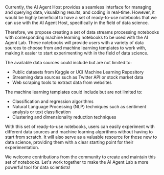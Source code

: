 Currently, the AI Agent Host  provides a seamless interface for managing and querying data, visualizing results, and coding in real-time. However, it would be highly beneficial to have a set of ready-to-use notebooks that we can use with the AI Agent Host, specifically in the field of data science.

Therefore, we propose creating a set of data streams processing notebooks with corresponding machine learning notebooks to be used with the AI Agent Lab. These notebooks will provide users with a variety of data sources to choose from and machine learning templates to work with, making it easier to start experimenting with in the field of data science.

The available data sources could include but are not limited to:

- Public datasets from Kaggle or UCI Machine Learning Repository
- Streaming data sources such as Twitter API or stock market data
- Web scraping tools to extract data from websites

The machine learning templates could include but are not limited to:

- Classification and regression algorithms
- Natural Language Processing (NLP) techniques such as sentiment analysis or text classification
- Clustering and dimensionality reduction techniques


With this set of ready-to-use notebooks, users can easily experiment with different data sources and machine learning algorithms without having to start from scratch. It will also serve as a valuable resource for those new to data science, providing them with a clear starting point for their experimentation.

We welcome contributions from the community to create and maintain this set of notebooks. Let's work together to make the AI Agent Lab a more powerful tool for data scientists!

